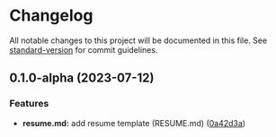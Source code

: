 # Changelog

All notable changes to this project will be documented in this file. See [standard-version](https://github.com/conventional-changelog/standard-version) for commit guidelines.

## 0.1.0-alpha (2023-07-12)


### Features

* **resume.md:** add resume template (RESUME.md) ([0a42d3a](https://github.com/kurtabersold/resume/commit/0a42d3ab8ed8c49cc5fac25577e12fcd5c6447b8))

